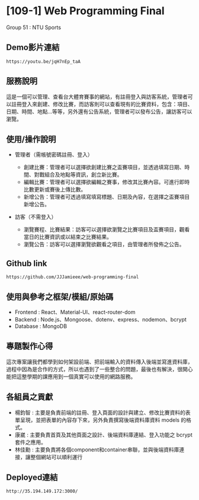 # [109-1] Web Programming Final

Group 51 : NTU Sports

## Demo影片連結
```
https://youtu.be/jqH7nEp_taA
```

## 服務說明

這是一個可以管理、查看台大體育賽事的網站，有註冊登入與訪客系統，管理者可以註冊登入來創建、修改比賽，而訪客則可以查看現有的比賽資料，包含：項目、日期、時間、地點...等等，另外還有公告系統，管理者可以發布公告，讓訪客可以瀏覽。

## 使用/操作說明

* 管理者（需帳號密碼註冊、登入）
    - 創建比賽：管理者可以選擇欲創建比賽之盃賽項目，並透過填寫日期、時間、對戰組合及地點等資訊，創立新比賽。
    - 編輯比賽：管理者可以選擇欲編輯之賽事，修改其比賽內容。可進行即時比數更新或賽後上傳比數。
    - 新增公告：管理者可透過填寫填寫標題、日期及內容，在選擇之盃賽項目新增公告。

* 訪客（不需登入）
    - 瀏覽賽程、比賽結果：訪客可以選擇欲瀏覽之比賽項目及盃賽項目，觀看當日的比賽資訊或以結束之比賽結果。
    - 瀏覽公告：訪客可以選擇瀏覽欲觀看之項目，由管理者所發佈之公告。

## Github link
```
https://github.com/JJJamieee/web-programming-final
```

## 使用與參考之框架/模組/原始碼

* Frontend : React、Material-UI、react-router-dom
* Backend : Node.js、Mongoose、dotenv、express、nodemon、bcrypt
* Database : MongoDB

## 專題製作心得
這次專案讓我們都學到如何架設前端、把前端輸入的資料傳入後端並寫進資料庫，過程中因為是合作的方式，所以也遇到了一些整合的問題，最後也有解決，很開心能把這整學期的課應用到一個真實可以使用的網路服務。


## 各組員之貢獻
* 楊鈞智 : 主要是負責前端的註冊、登入頁面的設計與建立、修改比賽資料的表單呈現，並把表單的內容存下來，另外負責撰寫後端資料庫資料 models 的格式。  
* 康崴 : 主要負責首頁及其他頁面之設計、後端資料庫連結、登入功能之 bcrypt 套件之應用。
* 林佳勳 : 主要負責將各個component和container串聯，並與後端資料庫連接，讓整個網站可以順利運行


## Deployed連結
```
http://35.194.149.172:3000/
```

